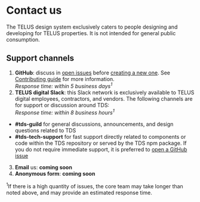 # Contact us

The TELUS design system exclusively caters to people designing and developing for TELUS properties.
It is not intended for general public consumption.

<!-- TODO: is it necessary to separate channels for CRAFT-related support? -->
## Support channels

1. **GitHub**: discuss in [open issues](https://github.com/telusdigital/tds/issues) before 
  [creating a new one](https://github.com/telusdigital/tds/issues/new). See 
  [Contributing guide](contributing/contributing.md#how-to) for more information.  
  _Response time: within 5 business days<sup>1</sup>_
2. **TELUS digital Slack**: this Slack network is exclusively available to TELUS digital employees, 
  contractors, and vendors. The following channels are for support or discussion around TDS:  
  _Response time: within 8 business hours<sup>1</sup>_
  - **#tds-guild** for general discussions, announcements, and design questions related to TDS
  - **#tds-tech-support** for fast support directly related to components or code within the TDS 
  repository or served by the TDS npm package. If you do not require immediate support, it is preferred to [open a GitHub issue](./contributing/contributing.md#1-submit-issue)
3. **Email** us: **coming soon**
4. **Anonymous form**: **coming soon**

<sup>1</sup>If there is a high quantity of issues, the core team may take longer than noted above, 
and may provide an estimated response time.
